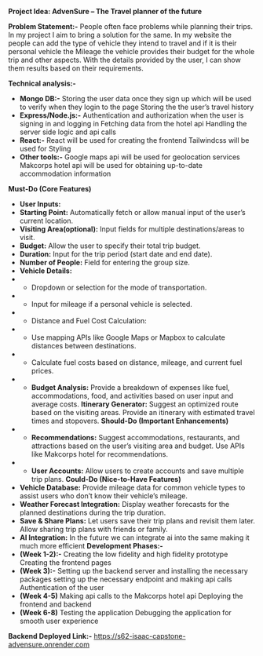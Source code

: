 **Project Idea: AdvenSure – The Travel planner of the future**

**Problem Statement:-**
People often face problems while planning their trips. In my project I aim to bring a solution for the same. In my website the people can add the type of vehicle they intend to travel and if it is their personal vehicle the Mileage the vehicle provides their budget for the whole trip and other aspects. With the details provided by the user, I can show them results based on their requirements.

**Technical analysis:-**
- **Mongo DB:-**
Storing the user data once they sign up which will be used to verify when they login to the page
Storing the the user’s travel history
- **Express/Node.js:-**
Authentication and authorization when the user is signing in and logging in
Fetching data from the hotel api
Handling the server side logic and api calls
- **React:-**
React will be used for creating the frontend
Tailwindcss will be used for Styling
- **Other tools:-**
Google maps api will be used for geolocation services
Makcorps hotel api will be used for obtaining up-to-date accommodation information

**Must-Do (Core Features)**
- **User Inputs:**
- **Starting Point:** Automatically fetch or allow manual input of the user’s current location.
- **Visiting Area(optional):** Input fields for multiple destinations/areas to visit.
- **Budget:** Allow the user to specify their total trip budget.
- **Duration:** Input for the trip period (start date and end date).
- **Number of People:** Field for entering the group size.
- **Vehicle Details:** 
- - Dropdown or selection for the mode of transportation.
- - Input for mileage if a personal vehicle is selected.
- - Distance and Fuel Cost Calculation:
- - Use mapping APIs like Google Maps or Mapbox to calculate distances between destinations.
- - Calculate fuel costs based on distance, mileage, and current fuel prices.
- - **Budget Analysis:**
Provide a breakdown of expenses like fuel, accommodations, food, and activities based on user input and average costs.
**Itinerary Generator:**
Suggest an optimized route based on the visiting areas.
Provide an itinerary with estimated travel times and stopovers.
**Should-Do (Important Enhancements)**
- - **Recommendations:**
Suggest accommodations, restaurants, and attractions based on the user’s visiting area and budget.
Use APIs like Makcorps hotel for recommendations.
- - **User Accounts:**
Allow users to create accounts and save multiple trip plans.
**Could-Do (Nice-to-Have Features)**
- **Vehicle Database:**
Provide mileage data for common vehicle types to assist users who don’t know their vehicle’s mileage.
- **Weather Forecast Integration:**
Display weather forecasts for the planned destinations during the trip duration.
- **Save & Share Plans:**
Let users save their trip plans and revisit them later.
Allow sharing trip plans with friends or family.
- **AI Integration:**
In the future we can integrate ai into the same making it much more efficient
**Development Phases:-**
- **(Week 1-2):-**
Creating the low fidelity and high fidelity prototype
Creating the frontend pages
- **(Week 3):-**
Setting up the backend server and installing the necessary packages
setting up the necessary endpoint and making api calls
Authentication of the user
- **(Week 4-5)**
Making api calls to the Makcorps hotel api
Deploying the frontend and backend
- **(Week 6-8)**
Testing the application
Debugging the application for smooth user experience

**Backend Deployed Link:-** https://s62-isaac-capstone-advensure.onrender.com